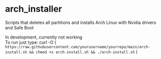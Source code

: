 # arch_installer
Scripts that deletes all partitions and installs Arch Linux with Nvidia drivers and Safe Boot

In development, currently not working
<br>
To run just type: curl -O ( `https://raw.githubusercontent.com/yourusername/yourrepo/main/arch-install.sh && chmod +x arch-install.sh && ./arch-install.sh` )

